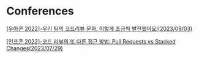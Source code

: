 # Conferences

[[우아콘 2022]-우리 팀의 코드리뷰 문화, 이렇게 조금씩 발전했어요!(2023/08/03)](<https://github.com/J-Ymini/Conferences/blob/main/list/%5B%EC%9A%B0%EC%95%84%EC%BD%98%202022%5D-%EC%9A%B0%EB%A6%AC%20%ED%8C%80%EC%9D%98%20%EC%BD%94%EB%93%9C%EB%A6%AC%EB%B7%B0%20%EB%AC%B8%ED%99%94%2C%20%EC%9D%B4%EB%A0%87%EA%B2%8C%20%EC%A1%B0%EA%B8%88%EC%94%A9%20%EB%B0%9C%EC%A0%84%ED%96%88%EC%96%B4%EC%9A%94!(2023.08.03).md>)

[[인프콘 2022]-코드 리뷰의 또 다른 접근 방법: Pull Requests vs Stacked Changes(2023/07/29)](<https://github.com/J-Ymini/Conferences/blob/main/list/%5B%EC%9D%B8%ED%94%84%EC%BD%98%202022%5D-%EC%BD%94%EB%93%9C%20%EB%A6%AC%EB%B7%B0%EC%9D%98%20%EB%98%90%20%EB%8B%A4%EB%A5%B8%20%EC%A0%91%EA%B7%BC%20%EB%B0%A9%EB%B2%95%3A%20Pull%20Requests%20vs.%20Stacked%20Changes(2022.07.29).md>)
